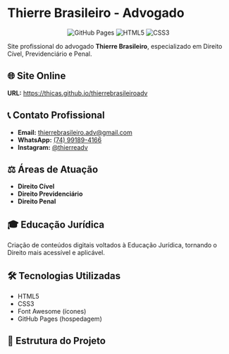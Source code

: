 # Thierre Brasileiro - Advogado

<div align="center">

![GitHub Pages](https://img.shields.io/badge/GitHub%20Pages-Deployed-success)
![HTML5](https://img.shields.io/badge/HTML5-E34F26?logo=html5&logoColor=white)
![CSS3](https://img.shields.io/badge/CSS3-1572B6?logo=css3&logoColor=white)

</div>

Site profissional do advogado **Thierre Brasileiro**, especializado em Direito Cível, Previdenciário e Penal.

## 🌐 Site Online
**URL:** https://thicas.github.io/thierrebrasileiroadv

## 📞 Contato Profissional
- **Email:** thierrebrasileiro.adv@gmail.com
- **WhatsApp:** [(74) 99189-4166](https://wa.me/5574991894166)
- **Instagram:** [@thierreadv](https://instagram.com/thierreadv)

## ⚖️ Áreas de Atuação
- **Direito Cível**
- **Direito Previdenciário** 
- **Direito Penal**

## 🎓 Educação Jurídica
Criação de conteúdos digitais voltados à Educação Jurídica, tornando o Direito mais acessível e aplicável.

## 🛠️ Tecnologias Utilizadas
- HTML5
- CSS3
- Font Awesome (ícones)
- GitHub Pages (hospedagem)

## 📁 Estrutura do Projeto
